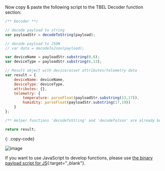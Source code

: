 Now copy & paste the following script to the TBEL Decoder function section:

```javascript
/** Decoder **/

// decode payload to string
var payloadStr = decodeToString(payload);

// decode payload to JSON
// var data = decodeToJson(payload);

var deviceName = payloadStr.substring(0,6);
var deviceType = payloadStr.substring(6,13);

// Result object with device/asset attributes/telemetry data
var result = {
    deviceName: deviceName,
    deviceType: deviceType,
    attributes: {},
    telemetry: {
        temperature: parseFloat(payloadStr.substring(13,17)),
        humidity: parseFloat(payloadStr.substring(17,19))
    }
};

/** Helper functions 'decodeToString' and 'decodeToJson' are already built-in **/

return result;
``` 
{: .copy-code}

![image](https://img.thingsboard.io/pe/edge/integrations/coap/add-coap-integration-template-binary-payload-2-edge.png)

If you want to use JavaScript to develop functions, please use [the binary payload script for JS](/docs/pe/edge/user-guide/resources/binary-payload-converter.json){:target="_blank"}.